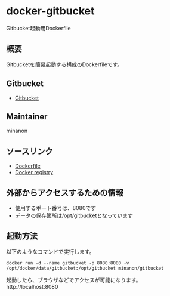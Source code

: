 # docker-gitbucket
Gitbucket起動用Dockerfile

## 概要
Gitbucketを簡易起動する構成のDockerfileです。

## Gitbucket
- [Gitbucket](https://github.com/takezoe/gitbucket)

## Maintainer
minanon

## ソースリンク
- [Dockerfile](https://github.com/minanon/docker-gitbucket)
- [Docker registry](https://registry.hub.docker.com/u/minanon/gitbucket/)


## 外部からアクセスするための情報
- 使用するポート番号は、8080です
- データの保存箇所は/opt/gitbucketとなっています

## 起動方法
以下のようなコマンドで実行します。

    docker run -d --name gitbucket -p 8080:8080 -v /opt/docker/data/gitbucket:/opt/gitbucket minanon/gitbucket

起動したら、ブラウザなどでアクセスが可能になります。
http://localhost:8080
